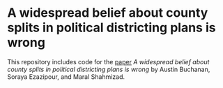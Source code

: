 # A widespread belief about county splits in political districting plans is wrong

This repository includes code for the [paper](https://github.com/AustinLBuchanan/refuting_a_widespread_belief_about_county_splits/blob/main/A_widespread_belief_about_county_splits_is_wrong.pdf) _A widespread belief about county splits in political districting plans is wrong_ by Austin Buchanan, Soraya Ezazipour, and Maral Shahmizad.
